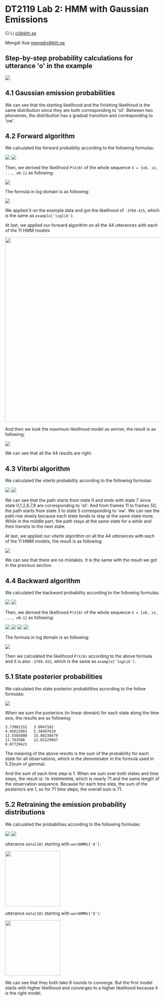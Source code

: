 # DT2119 Lab 2: HMM with Gaussian Emissions

Ci Li cil@kth.se

Mengdi Xue mengdix@kth.se

## Step-by-step probability calculations for utterance 'o' in the example

![](https://github.com/Celiali/Speech-Lab/blob/master/Lab2/figure/stepbystep_calculations.png)

## 4.1 Gaussian emission probabilities

We can see that the starting likelihood and the finishing likelihood is the same distribution since they are both corresponding to 'sil'. Between two phonemes, the distribution has a gradual transition and corresponding to 'ow'.

## 4.2 Forward algorithm

We calculated the forward probablity according to the following formulas:

<img src="http://chart.googleapis.com/chart?cht=tx&chl=%20log%5Calpha_%7B0%7D%28j%29%3Dlog%5Cpi_j%2Blog%5Cphi_j%28x_0%29" style="border:none;">

<img src="http://chart.googleapis.com/chart?cht=tx&chl=%20log%5Calpha_%7Bn%7D%28j%29%3Dlog%28%5Csum_%7Bi%7Dexp%28log%5Calpha_%7Bn-1%7D%28i%29%2Blog%20a_%7Bij%7D%29%29%2Blog%5Cphi_j%28x_n%29" style="border:none;">

Then, we derived the likelihood ```P(X|θ)``` of the whole sequence ```X = {x0, x1, ..., xN-1}``` as following:

<img src="http://chart.googleapis.com/chart?cht=tx&chl=%20P%28X%7C%5Ctheta%29%3D%5Csum_%7Bi%3D1%7D%5E%7BM%7D%5Calpha_N%28i%29" style="border:none;">

The formula in log domain is as following:

<img src="http://chart.googleapis.com/chart?cht=tx&chl=%20logP%28X%7C%5Ctheta%29%3Dlog%28%5Csum_%7Bi%3D1%7D%5E%7BM%7Dexp%28log%5Calpha_N%28i%29%29%29" style="border:none;">

We applied it on the example data and got the likelihood of ```-3769.415```, which is the same as ```example['loglik']```.

At last, we applied our forward algorithm on all the 44 utterances with each of the 11 HMM models 

<img src="https://github.com/Celiali/Speech-Lab/blob/master/Lab2/figure/score_utter.png" width=600/>

And then we took the maximum likelihood model as winner, the result is as following:

![](https://github.com/Celiali/Speech-Lab/blob/master/Lab2/figure/forward_44with11.png)

We can see that all the 44 results are right.

## 4.3 Viterbi algorithm

We calculated the viterbi probability according to the following formulas:

<img src="http://chart.googleapis.com/chart?cht=tx&chl=%20logV_0%28j%29%3Dlog%5Cpi_j%2Blog%5Cphi_j%28x_0%29" style="border:none;">

<img src="http://chart.googleapis.com/chart?cht=tx&chl=%20logV_n%28j%29%3D%5Cmax_%7Bi%3D0%7D%5E%7BM-1%7D%28logV_%7Bn-1%7D%28i%29%2Bloga_%7Bij%7D%29%2Blog%5Cphi_j%28x_n%29" style="border:none;">

We can see that the path starts from state 0 and ends with state 7 since state 0,1,2,6,7,8 are corresponding to 'sil'. And from frames 11 to frames 50, the path starts from state 3 to state 5 corresponding to 'ow'. We can see the path rise slowly because each state tends to stay at the same state more. While in the middle part, the path stays at the same state for a while and then transits to the next state.

At last, we applied our viterbi algorithm on all the 44 utterances with each of the 11 HMM models, the result is as following:

![](https://github.com/Celiali/Speech-Lab/blob/master/Lab2/figure/viterbi_44with11.png)

We can see that there are no mistakes. It is the same with the result we got in the previous section.

## 4.4 Backward algorithm

We calculated the backward probability according to the following formulas:

<img src="http://chart.googleapis.com/chart?cht=tx&chl=%20log%5Cbeta_%7BN-1%7D%28i%29%3D0" style="border:none;">

<img src="http://chart.googleapis.com/chart?cht=tx&chl=%20log%5Cbeta_%7Bn%7D%28i%29%3Dlog%28%5Csum_%7Bj%7Dexp%28log%20a_%7Bij%7D%2Blog%5Cphi_j%28x_%7Bn%2B1%7D%29%2Blog%5Cbeta_%7Bn%2B1%7D%28j%29%29%29" style="border:none;">

Then, we derived the likelihood ```P(X|θ)``` of the whole sequence ```X = {x0, x1, ..., xN-1}``` as following:

<img src="http://chart.googleapis.com/chart?cht=tx&chl=%20%5Cbeta_0%28i%29%3DP%28x_1%2C%20...%2C%20x_%7BN-1%7D%7Cz_0%3Ds_i%2C%20%5Ctheta%29" style="border:none;">

<img src="http://chart.googleapis.com/chart?cht=tx&chl=%20%5Cpi_i%20%3D%20P%28z_0%3Ds_i%29" style="border:none;">

<img src="http://chart.googleapis.com/chart?cht=tx&chl=%20%5Cphi_i%28x_0%29%3DP%28x_0%7Cz_0%3Ds_i%29" style="border:none;">

<img src="http://chart.googleapis.com/chart?cht=tx&chl=%20P%28x_0%2C%20x_1%2C%20...%2C%20x_%7BN-1%7D%2C%20z_0%7C%5Ctheta%29%20%3D%20P%28x_1%2C%20...%2C%20x_%7BN-1%7D%7Cz_0%3Ds_i%2C%20%5Ctheta%29P%28x_0%7Cz_0%3Ds_i%29P%28z_0%3Ds_i%29%3D%5Cbeta_0%28i%29%5Cpi_i%5Cphi_i%28x_0%29" style="border:none;">

The formula in log domain is as following:

<img src="http://chart.googleapis.com/chart?cht=tx&chl=%20P%28X%7C%5Ctheta%29%20%3D%20log%28%5Csum_%7Bi%3D1%7D%5E%7BM%7Dexp%28log%5Cbeta_0%28i%29%2Blog%5Cpi_i%2Blog%5Cphi_i%28x_0%29%29%29" style="border:none;">

Then we calculated the likelihood ```P(X|θ)``` according to the above formula and it is also ```-3769.415```, which is the same as ```example['loglik']```.

## 5.1 State posterior probabilities

We calculated the state posterior probabilities according to the follow formulas:

![](https://github.com/Celiali/Speech-Lab/blob/master/Lab2/figure/state1.png)

When we sum the posteriors (in linear domain) for each state along the time axis, the results are as following:

```
3.73001152   3.0047182
4.45622881   5.58497619
13.5585008   15.80238479
12.763586    12.02229947
0.07729421
```

The meaning of the above results is the sum of the probability for each state for all observations, which is the denominator in the formula used in 5.2(sum of gamma).

And the sum of each time step is 1. When we sum over both states and time steps, the result is: ```70.9999999998```, which is nearly 71 and the same length of the observation sequence. Because for each time step, the sum of the posteriors are 1, so for 71 time steps, the overall sum is 71.

## 5.2 Retraining the emission probability distributions

We calculated the probablities according to the following formulas:

<img src="http://chart.googleapis.com/chart?cht=tx&chl=%20%5Cmu_j%3D%5Cfrac%7B%5Csum_%7Bn%3D1%7D%5E%7BN%7D%5Cgamma_n%28j%29x_n%7D%7B%5Csum_%7Bn%3D1%7D%5E%7BN%7D%5Cgamma_n%28j%29%7D" style="border:none;">

<img src="http://chart.googleapis.com/chart?cht=tx&chl=%20%5CSigma_j%3D%5Cfrac%7B%5Csum_%7Bn%3D1%7D%5E%7BN%7D%5Cgamma_n%28j%29x_n%20x_n%5ET%7D%7B%5Csum_%7Bn%3D1%7D%5E%7BN%7D%5Cgamma_n%28j%29%7D%20-%20%5Cmu_j%5Cmu_j%5ET" style="border:none;">

utterance ```data[10]``` starting with ```wordHMMs['4']```:

<img src="https://github.com/Celiali/Speech-Lab/blob/master/Lab2/figure/4-4.png" width=180/>

utterance ```data[10]``` starting with ```wordHMMs['9']```:

<img src="https://github.com/Celiali/Speech-Lab/blob/master/Lab2/figure/4-9.png" width=180/>

We can see that they both take 6 rounds to converge. But the first model starts with higher likelihood and converges to a higher likelihood because it is the right model.
